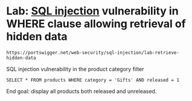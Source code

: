 # Lab: [SQL injection](https://portswigger.net/web-security/sql-injection) vulnerability in WHERE clause allowing retrieval of hidden data



```
https://portswigger.net/web-security/sql-injection/lab-retrieve-hidden-data
```

SQL injection vulnerability in the product category filter

```
SELECT * FROM products WHERE category = 'Gifts' AND released = 1
```

End goal: display all products both released and unreleased.
